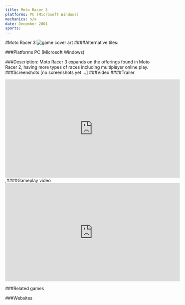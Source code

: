 ```yaml
---
title: Moto Racer 3
platforms: PC (Microsoft Windows)
mechanics: n/a
date: December 2001
sports: 
---
```

#Moto Racer 3
![game cover art](//images.igdb.com/igdb/image/upload/t_cover_big/uczhu9anrqcgtpbwzvs1.jpg "Logo Title Text 1")
####Alternative tiles:

###Platforms
PC (Microsoft Windows)

###Description:
Moto Racer 3 expands on the offerings found in Moto Racer 2, having more types of races including multiplayer online play.
###Screenshots
[no screenshots yet ...]
###Video
####Trailer

<iframe width="560" height="315" src="https://www.youtube.com/embed/tmlbid0iX1Q" frameborder="0" allowfullscreen></iframe>
,####Gameplay video

<iframe width="560" height="315" src="https://www.youtube.com/embed/Ys4iBUn8030" frameborder="0" allowfullscreen></iframe>

###Related games

###Websites

